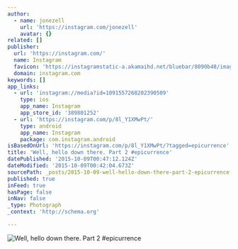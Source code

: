 ```yaml
---
author:
  - name: jonezell
    url: 'https://instagram.com/jonezell'
    avatar: {}
related: []
publisher:
  url: 'https://instagram.com/'
  name: Instagram
  favicon: 'https://instagramstatic-a.akamaihd.net/bluebar/8090b48/images/ico/favicon.ico'
  domain: instagram.com
keywords: []
app_links:
  - url: 'instagram://media?id=1091557268202390509'
    type: ios
    app_name: Instagram
    app_store_id: '389801252'
  - url: 'https://instagram.com/p/8l_Y1XMwPt/'
    type: android
    app_name: Instagram
    package: com.instagram.android
isBasedOnUrl: 'https://instagram.com/p/8l_Y1XMwPt/?tagged=epicurrence'
title: 'Well, hello down there. Part 2 #epicurrence'
datePublished: '2015-10-09T00:47:12.124Z'
dateModified: '2015-10-09T00:42:04.673Z'
sourcePath: _posts/2015-10-09-well-hello-down-there-part-2-epicurrence.md
published: true
inFeed: true
hasPage: false
inNav: false
_type: Photograph
_context: 'http://schema.org'

---
```

![Well&comma; hello down there&period; Part 2 &num;epicurrence](https://igcdn-photos-h-a.akamaihd.net/hphotos-ak-xaf1/t51.2885-15/s640x640/sh0.08/e35/12139629_419094758281799_850753727_n.jpg)